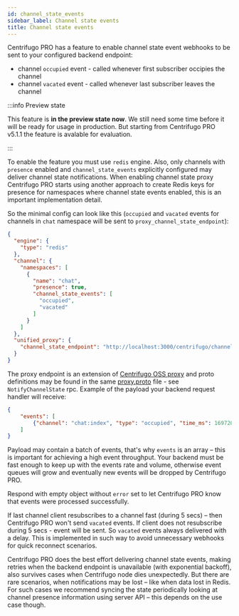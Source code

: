 ```yaml
---
id: channel_state_events
sidebar_label: Channel state events
title: Channel state events
---
```


Centrifugo PRO has a feature to enable channel state event webhooks to be sent to your configured backend endpoint:

* channel `occupied` event - called whenever first subscriber occipies the channel
* channel `vacated` event - called whenever last subscriber leaves the channel

:::info Preview state

This feature is **in the preview state now**. We still need some time before it will be ready for usage in production. But starting from Centrifugo PRO v5.1.1 the feature is avalable for evaluation.

:::

To enable the feature you must use `redis` engine. Also, only channels with `presence` enabled and `channel_state_events` explicitly configured may deliver channel state notifications. When enabling channel state proxy Centrifugo PRO starts using another approach to create Redis keys for presence for namespaces where channel state events enabled, this is an important implementation detail.

So the minimal config can look like this (`occupied` and `vacated` events for channels in `chat` namespace will be sent to `proxy_channel_state_endpoint`):

```json title=config.json
{
  "engine": {
    "type": "redis"
  },
  "channel": {
    "namespaces": [
      {
        "name": "chat",
        "presence": true,
        "channel_state_events": [
          "occupied",
          "vacated"
        ]
      }
    ]
  },
  "unified_proxy": {
    "channel_state_endpoint": "http://localhost:3000/centrifugo/channel_events"
  }
}
```

The proxy endpoint is an extension of [Centrifugo OSS proxy](../server/proxy.md) and proto definitions may be found in the same [proxy.proto](https://github.com/centrifugal/centrifugo/blob/master/internal/proxyproto/proxy.proto) file - see `NotifyChannelState` rpc. Example of the payload your backend request handler will receive:

```json
{
    "events": [
        {"channel": "chat:index", "type": "occupied", "time_ms": 1697206286533},
    ]
}
```

Payload may contain a batch of events, that's why `events` is an array – this is important for achieving a high event throughput. Your backend must be fast enough to keep up with the events rate and volume, otherwise event queues will grow and eventually new events will be dropped by Centrifugo PRO.

Respond with empty object without `error` set to let Centrifugo PRO know that events were processed successfully.

If last channel client resubscribes to a channel fast (during 5 secs) – then Centrifugo PRO won't send `vacated` events. If client does not resubscribe during 5 secs - event will be sent. So `vacated` events always delivered with a delay. This is implemented in such way to avoid unnecessary webhooks for quick reconnect scenarios.

Centrifugo PRO does the best effort delivering channel state events, making retries when the backend endpoint is unavailable (with exponential backoff), also survives cases when Centrifugo node dies unexpectedly. But there are rare scenarios, when notifications may be lost – like when data lost in Redis. For such cases we recommend syncing the state periodically looking at channel presence information using server API – this depends on the use case though.
